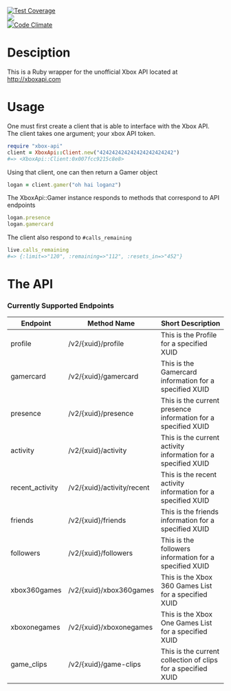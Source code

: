 [![Test Coverage](https://codeclimate.com/github/audibleblink/xbox-api/badges/coverage.svg)](https://codeclimate.com/github/audibleblink/xbox-api)  
![](https://circleci.com/gh/audibleblink/xbox-api.svg?style=shield&circle-token=:circle-token)  
[![Code Climate](https://codeclimate.com/github/audibleblink/xbox-api/badges/gpa.svg)](https://codeclimate.com/github/audibleblink/xbox-api)  


# Desciption

This is a Ruby wrapper for the unofficial Xbox API located at http://xboxapi.com

# Usage

One must first create a client that is able to interface with the Xbox API.  
The client takes one argument; your xbox API token.

```ruby
require "xbox-api"
client = XboxApi::Client.new("424242424242424242424242")
#=> <XboxApi::Client:0x007fcc9215c8e8>

```

Using that client, one can then return a Gamer object

```ruby
logan = client.gamer("oh hai loganz")
```

The XboxApi::Gamer instance responds to methods that correspond to API endpoints

```ruby
logan.presence
logan.gamercard
```

The client also respond to `#calls_remaining`

```ruby
live.calls_remaining
#=> {:limit=>"120", :remaining=>"112", :resets_in=>"452"}
```

# The API

### Currently Supported Endpoints

| Endpoint | Method Name |  Short Description |
|---       |---   |---                 |
| profile         | /v2/{xuid}/profile         | This is the Profile for a specified XUID|
| gamercard       | /v2/{xuid}/gamercard       | This is the Gamercard information for a specified XUID|
| presence        | /v2/{xuid}/presence        | This is the current presence information for a specified XUID|
| activity        | /v2/{xuid}/activity        | This is the current activity information for a specified XUID|
| recent_activity | /v2/{xuid}/activity/recent | This is the recent activity information for a specified XUID|
| friends         | /v2/{xuid}/friends         | This is the friends information for a specified XUID|
| followers       | /v2/{xuid}/followers       | This is the followers information for a specified XUID|
| xbox360games    | /v2/{xuid}/xbox360games    | This is the Xbox 360 Games List for a specified XUID|
| xboxonegames    | /v2/{xuid}/xboxonegames    | This is the Xbox One Games List for a specified XUID|
| game_clips      | /v2/{xuid}/game-clips      | This is the current collection of clips for a specified XUID|
